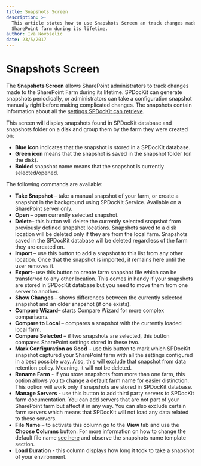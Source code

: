 ```yaml
---
title: Snapshots Screen
description: >-
  This article states how to use Snapshots Screen an track changes made to your
  SharePoint farm during its lifetime.
author: Iva Novoselic
date: 23/5/2017
---
```


# Snapshots Screen

The **Snapshots Screen** allows SharePoint administrators to track changes made to the SharePoint Farm during its lifetime. SPDocKit can generate snapshots periodically, or administrators can take a configuration snapshot manually right before making complicated changes. The snapshots contain information about all the [settings SPDocKit can retrieve](https://github.com/SysKitTeam/docs-spdockit/tree/8189b9511feae817c534664a254f80f907d19119/configure-and-extend-spdockit/options-wizard/README.md#snapshot-options.md).

This screen will display snapshots found in SPDocKit database and snapshots folder on a disk and group them by the farm they were created on:

* **Blue icon** indicates that the snapshot is stored in a SPDocKit database. 
* **Green icon** means that the snapshot is saved in the snapshot folder \(on the disk\).
* **Bolded** snapshot name means that the snapshot is currently selected/opened. 

The following commands are available:

* **Take Snapshot** – take a manual snapshot of your farm, or create a snapshot in the background using SPDocKit Service. Available on a SharePoint server only.
* **Open** – open currently selected snapshot.
* **Delete**– this button will delete the currently selected snapshot from previously defined snapshot locations. Snapshots saved to a disk location will be deleted only if they are from the local farm. Snapshots saved in the SPDocKit database will be deleted regardless of the farm they are created on.
* **Import** – use this button to add a snapshot to this list from any other location. Once that the snapshot is imported, it remains here until the user removes it.
* **Export**– use this button to create farm snapshot file which can be transferred to any other location. This comes in handy if your snapshots are stored in SPDocKit database but you need to move them from one server to another.
* **Show Changes** – shows differences between the currently selected snapshot and an older snapshot \(if one exists\).
* **Compare Wizard**– starts Compare Wizard for more complex comparisons.
* **Compare to Local** – compares a snapshot with the currently loaded local farm.
* **Compare Selected**  – if two snapshots are selected, this button compares SharePoint settings stored in these two.
* **Mark Configuration as Good** – use this button to mark which SPDocKit snapshot captured your SharePoint farm with all the settings configured in a best possible way. Also, this will exclude that snapshot from data retention policy. Meaning, it will not be deleted.
* **Rename Farm** - if you store snapshots from more than one farm, this option allows you to change a default farm name for easier distinction. This option will work only if snapshots are stored in SPDocKit database.
* **Manage Servers** - use this button to add third party servers to SPDocKit farm documentation. You can add servers that are not part of your SharePoint farm but affect it in any way. You can also exclude certain farm servers which means that SPDocKit will not load any data related to these servers.
* **File Name** – to activate this column go to the **View** tab and use the **Choose Columns** button. For more information on how to change the default file name [see here](https://github.com/SysKitTeam/docs-spdockit/tree/8189b9511feae817c534664a254f80f907d19119/configure-and-extend-spdockit/options-wizard/README.md#snapshot-options) and observe the snapshots name template section.
* **Load Duration** - this column displays how long it took to take a snapshot of your environment.

